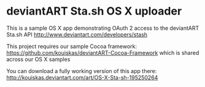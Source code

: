 deviantART Sta.sh OS X uploader
===============================

This is a sample OS X app demonstrating OAuth 2 access to the deviantART Sta.sh API http://www.deviantart.com/developers/stash

This project requires our sample Cocoa framework: https://github.com/kouiskas/deviantART-Cocoa-Framework which is shared across our OS X samples

You can download a fully working version of this app there: http://kouiskas.deviantart.com/art/OS-X-Sta-sh-195250264
